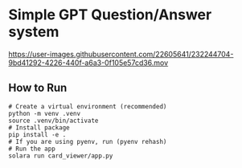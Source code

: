 # Simple GPT Question/Answer system



https://user-images.githubusercontent.com/22605641/232244704-9bd41292-4226-440f-a6a3-0f105e57cd36.mov



## How to Run
```shell
# Create a virtual environment (recommended) 
python -m venv .venv
source .venv/bin/activate
# Install package
pip install -e . 
# If you are using pyenv, run (pyenv rehash)
# Run the app
solara run card_viewer/app.py
